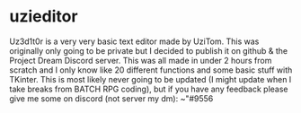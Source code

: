 # uzieditor
Uz3d1t0r is a very very basic text editor made by UziTom. This was originally only going to be private but I decided to publish it on github & the Project Dream Discord server. This was all made in under 2 hours from scratch and I only know like 20 different functions and some basic stuff with TKinter. This is most likely never going to be updated (I might update when I take breaks from BATCH RPG coding), but if you have any feedback please give me some on discord (not server my dm): ~"#9556
